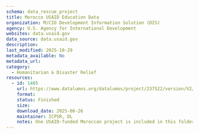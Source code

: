 ```yaml
---
schema: data_rescue_project 
title: Morocco USAID Education Data
organization: M/CIO Development Information Solution (DIS)
agency: U.S. Agency for International Development
websites: data.usaid.gov
data_source: data.usaid.gov
description: 
last_modified: 2025-10-29
metadata_available: No
metadata_url: 
category:
  - Humanitarian & Disaster Relief 
resources:
  - id: 1465
    url: https://www.datalumos.org/datalumos/project/237522/version/V2/view
    format: 
    status: Finished
    size: 
    download_date: 2025-06-26
    maintainer: ICPSR, DL
    notes: One USAID-funded Moroccan project is included in this folder. Morocco's Reading for Success Small Scale Experimentation (RFS-SSE) covers research conducted from 2015 to 2017. Across the project, the folder contains the following files and their corresponding numbers codebooks (10), consent forms (5), data (14), instruments (3), and reports (5).
---
```

